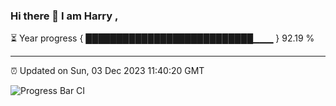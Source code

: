 ### Hi there 👋 I am Harry , 

⏳ Year progress { ███████████████████████████▁▁▁ } 92.19 %

---

⏰ Updated on Sun, 03 Dec 2023 11:40:20 GMT

![Progress Bar CI](https://github.com/duykhang68/duykhang68/workflows/Progress%20Bar%20CI/badge.svg)
